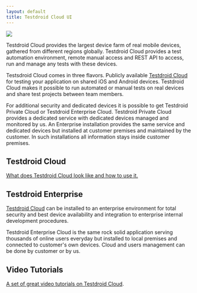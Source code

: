 ```yaml
---
layout: default
title: Testdroid Cloud UI
---
```


![]({{site.github.url}}/assets/logos/testing-cloud.png)

Testdroid Cloud provides the largest device farm of real mobile devices, gathered from different regions globally. Testdroid Cloud provides a test automation environment, remote manual access and REST API to access, run and manage any tests with these devices.

Testsdroid Cloud comes in three flavors. Publicly available [Testdroid Cloud](http://cloud.testdroid.com) for testing your application on shared iOS and Android devices. Testdroid Cloud makes it possible to run automated or manual tests on real devices and share test projects between team members. 

For additional security and dedicated devices it is possible to get Testdroid Private Cloud or Testdroid Enterprise Cloud. Testdroid Private Cloud provides a dedicated service with dedicated devices managed and monitored by us. An Enterprise installation provides the same service and dedicated devices but installed at customer premises and maintained by the customer. In such installations all information stays inside customer premises.

## Testdroid Cloud

[What does Testdroid Cloud look like and how to use it.](testdroid-cloud/)

## Testdroid Enterprise

[Testdroid Cloud](enterprise-cloud/) can be installed to an enterprise
environment for total security and best device availability and
integration to enterprise internal development procedures.

Testdroid Enterprise Cloud is the same rock solid application serving thousands of online users everyday but installed to local premises and connected to customer's own devices. Cloud and users management can be done by customer or by us. 

## Video Tutorials

[A set of great video tutorials on Testdroid Cloud](video-tutorials/).

